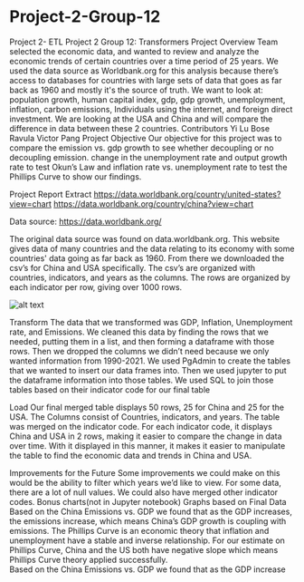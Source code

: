 # Project-2-Group-12
Project 2- ETL
Project 2 Group 12: Transformers
Project Overview
Team selected the economic data, and wanted to review and analyze the economic trends of certain countries over a time period of 25 years. We used the data source as Worldbank.org for this analysis because there’s access to databases for countries with large sets of data that goes as far back as 1960 and mostly it's the source of truth. We want to look at: population growth, human capital index,  gdp, gdp growth, unemployment, inflation, carbon emissions, Individuals using the internet, and foreign direct investment. We are looking at the USA and China and will compare the difference in data between these 2 countries.
Contributors
Yi Lu 
Bose Ravula
Victor Pang
Project Objective
Our objective for this project was to compare the emission vs. gdp growth to see whether decoupling or no decoupling emission. change in the unemployment rate and output growth rate to test Okun’s Law and inflation rate vs. unemployment rate to test the Phillips Curve to show our findings.

Project Report
Extract
https://data.worldbank.org/country/united-states?view=chart
https://data.worldbank.org/country/china?view=chart

Data source: https://data.worldbank.org/

The original data source was found on data.worldbank.org. This website gives data of many countries and the data relating to its economy with some countries' data going as far back as 1960.  From there we downloaded the csv’s for China and USA specifically. The csv’s are organized with countries, indicators, and years as the columns. The rows are organized by each indicator per row, giving over 1000 rows. 

![alt text](https://files.slack.com/files-pri/T03Q4GYENE9-F04F5DXHPNC/china_data.png?raw=True)


Transform
The data that we transformed was GDP, Inflation, Unemployment rate, and Emissions. We cleaned this data by finding the rows that we needed, putting them in a list, and then forming a dataframe with those rows. Then we dropped the columns we didn’t need because we only wanted information from 1990-2021. We used PgAdmin to create the tables that we wanted to insert our data frames into. Then we used jupyter to put the dataframe information into those tables. We used SQL to join those tables based on their indicator code for our final table
 


Load
Our final merged table displays 50 rows, 25 for China and 25 for the USA. The Columns consist of Countries, indicators, and years. The table was merged on the indicator code. For each indicator code, it displays China and USA in 2 rows, making it easier to compare the change in data over time. With it displayed in this manner, it makes it easier to manipulate the table to find the economic data and trends in China and USA.
 
Improvements for the Future
Some improvements we could make on this would be the ability to filter which years we’d like to view. For some data, there are a lot of null values. We could also have merged other indicator codes.
Bonus charts(not in Jupyter notebook)
Graphs based on Final Data
Based on the China Emissions vs. GDP we found that as the GDP increases, the emissions increase, which means China’s GDP growth is coupling with emissions. The Phillips Curve is an economic theory that inflation and unemployment have a stable and inverse relationship. For our estimate on Phillips Curve, China and the US both have negative slope which means Phillips Curve theory applied successfully.  
Based on the China Emissions vs. GDP we found that as the GDP increase 
 
 
